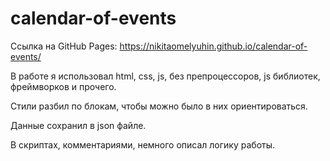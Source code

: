 # calendar-of-events

Ссылка на GitHub Pages: 
https://nikitaomelyuhin.github.io/calendar-of-events/

В работе я использовал html, css, js, без препроцессоров, js библиотек, фреймворков и прочего.

Стили разбил по блокам, чтобы можно было в них ориентироваться.

Данные сохранил в json файле.

В скриптах, комментариями, немного описал логику работы.
